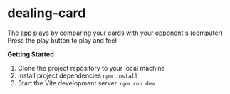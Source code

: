 # dealing-card
The app plays by comparing your cards with your opponent's (computer)
 Press the play button to play and feel

**Getting Started**
1. Clone the project repository to your local machine
2. Install project dependencies
```npm install```
3. Start the Vite development server.
```npm run dev```

